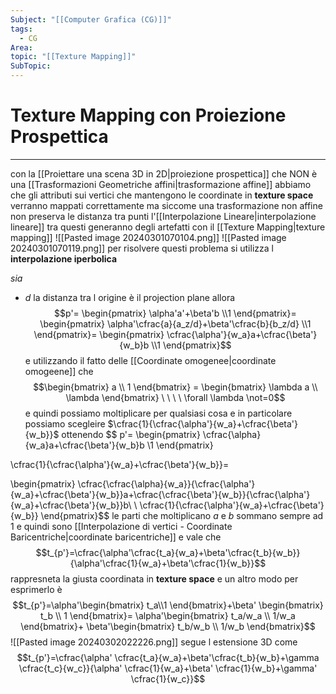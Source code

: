 ```yaml
---
Subject: "[[Computer Grafica (CG)]]"
tags:
  - CG
Area: 
topic: "[[Texture Mapping]]"
SubTopic:
---
```


# Texture Mapping con Proiezione Prospettica
---
con la [[Proiettare una scena 3D in 2D|proiezione prospettica]] che NON è una [[Trasformazioni Geometriche affini|trasformazione affine]] abbiamo che gli attributi sui vertici che mantengono le coordinate in __texture space__ verranno mappati correttamente ma siccome una trasformazione non affine non preserva le distanza tra punti l'[[Interpolazione Lineare|interpolazione lineare]] tra questi generanno degli artefatti con il  [[Texture Mapping|texture mapping]]
![[Pasted image 20240301070104.png]]
![[Pasted image 20240301070119.png]]
per risolvere questi problema si utilizza l __interpolazione iperbolica__

_sia_
- $d$ la distanza tra l origine è il projection plane
allora $$p'=
\begin{pmatrix}
\alpha'a'+\beta'b \\1
\end{pmatrix}=
\begin{pmatrix}
\alpha'\cfrac{a}{a_z/d}+\beta'\cfrac{b}{b_z/d} \\1
\end{pmatrix}=
\begin{pmatrix}
\cfrac{\alpha'}{w_a}a+\cfrac{\beta'}{w_b}b \\1
\end{pmatrix}$$
e utilizzando il fatto delle [[Coordinate omogenee|coordinate omogeene]] che $$\begin{bmatrix}
a \\ 1
\end{bmatrix} =
\begin{bmatrix}
\lambda a \\ \lambda
\end{bmatrix}  \ \ \ \ \forall \lambda \not=0$$ e quindi possiamo moltiplicare per qualsiasi cosa e in particolare possiamo scegleire $\cfrac{1}{\cfrac{\alpha'}{w_a}+\cfrac{\beta'}{w_b}}$ ottenendo $$
p'=
\begin{pmatrix}
\cfrac{\alpha}{w_a}a+\cfrac{\beta'}{w_b}b \\1
\end{pmatrix}

\cfrac{1}{\cfrac{\alpha'}{w_a}+\cfrac{\beta'}{w_b}}=

\begin{pmatrix}
\cfrac{\cfrac{\alpha}{w_a}}{\cfrac{\alpha'}{w_a}+\cfrac{\beta'}{w_b}}a+\cfrac{\cfrac{\beta'}{w_b}}{\cfrac{\alpha'}{w_a}+\cfrac{\beta'}{w_b}}b\\ \\
\cfrac{1}{\cfrac{\alpha'}{w_a}+\cfrac{\beta'}{w_b}}
\end{pmatrix}$$
le parti che moltiplicano $a$ e $b$ sommano sempre ad 1 e quindi sono [[Interpolazione di vertici - Coordinate Baricentriche|coordinate baricentriche]] e vale che $$t_{p'}=\cfrac{\alpha'\cfrac{t_a}{w_a}+\beta'\cfrac{t_b}{w_b}}{\alpha'\cfrac{1}{w_a}+\beta'\cfrac{1}{w_b}}$$
rappresneta la giusta coordinata in __texture space__ e un altro modo per esprimerlo è $$t_{p'}=\alpha'\begin{bmatrix}
t_a\\1
\end{bmatrix}+\beta'
\begin{bmatrix}
t_b \\ 1
\end{bmatrix}= \alpha'\begin{bmatrix}
t_a/w_a \\ 1/w_a
\end{bmatrix}+
\beta'\begin{bmatrix}
t_b/w_b \\ 1/w_b
\end{bmatrix}$$
![[Pasted image 20240302022226.png]]
segue l estensione 3D come
$$t_{p'}=\cfrac{\alpha' \cfrac{t_a}{w_a}+\beta'\cfrac{t_b}{w_b}+\gamma \cfrac{t_c}{w_c}}{\alpha' \cfrac{1}{w_a}+\beta' \cfrac{1}{w_b}+\gamma' \cfrac{1}{w_c}}$$
